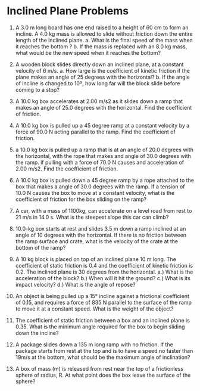 # Inclined Plane Problems


1. A 3.0 m long board has one end raised to a height of 60 cm to form an incline. A 4.0 kg mass is allowed to slide without friction down the entire length of the inclined plane.
a. What is the final speed of the mass when it reaches the bottom ?
b. If the mass is replaced with an 8.0 kg mass, what would be the new speed when it reaches the bottom?

2. A wooden block slides directly down an inclined plane, at a constant velocity of 6 m/s.
a. How large is the coefficient of kinetic friction if the plane makes an angle of 25 degrees with the horizontal?
b. If the angle of incline is changed to 10º, how long far will the block slide before coming to a stop?

3. A 10.0 kg box accelerates at 2.00 m/s2 as it slides down a ramp that makes an angle of 25.0 degrees with the horizontal. Find the coefficient of friction.

4. A 10.0 kg box is pulled up a 45 degree ramp at a constant velocity by a force of 90.0 N acting parallel to the ramp. Find the coefficient of friction.

5. a 10.0 kg box is pulled up a ramp that is at an angle of 20.0 degrees with the horizontal, with the rope that makes and angle of 30.0 degrees with the ramp. if pulling with a force of 70.0 N causes and acceleration of 2.00 m/s2. Find the coefficient of friction.

6. A 10.0 kg box is pulled down a 45 degree ramp by a rope attached to the box that makes a angle of 30.0 degrees with the ramp. If a tension of 10.0 N causes the box to move at a constant velocity, what is the coefficient of friction for the box sliding on the ramp?

7. A car, with a mass of 1100kg, can accelerate on a level road from rest to 21 m/s in 14.0 s. What is the steepest slope this car can climb?

8. 10.0-kg box starts at rest and slides 3.5 m down a ramp inclined at an angle of 10 degrees with the horizontal. If there is no friction between the ramp surface and crate, what is the velocity of the crate at the bottom of the ramp?

9. A 10 kg block is placed on top of an inclined plane 10 m long. The coefficient of static friction is 0.4 and the coefficient of kinetic friction is 0.2. The inclined plane is 30 degrees from the horizontal. a.) What is the acceleration of the block? b.) When will it hit the ground? c.) What is its impact velocity? d.) What is the angle of repose?

10. An object is being pulled up a 15° incline against a frictional coefficient of 0.15, and requires a force of 835 N parallel to the surface of the ramp to move it at a constant speed. What is the weight of the object?

11. The coefficient of static friction between a box and an inclined plane is 0.35.  What is the minimum angle required for the box to begin sliding down the incline?

12. A package slides down a 135 m long ramp with no friction. If the package starts from rest at the top and is to have a speed no faster than 19m/s at the bottom, what should be the maximum angle of inclination?

13. A box of mass (m) is released from rest near the top of a frictionless sphere of radius, R. At what point does the box leave the surface of the sphere?
